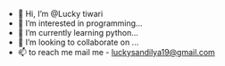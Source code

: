 - 👋 Hi, I’m @Lucky tiwari
- 👀 I’m interested in programming...
- 🌱 I’m currently learning python...
- 💞️ I’m looking to collaborate on ...
- 📫  to reach me mail me - luckysandilya19@gmail.com

<!---
Loki1920/Loki1920 is a ✨ special ✨ repository because its `README.md` (this file) appears on your GitHub profile.
You can click the Preview link to take a look at your changes.
--->
